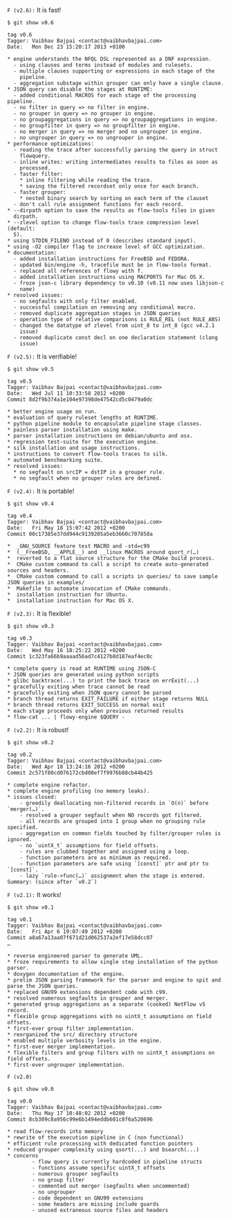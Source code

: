 `F (v2.6):` It is fast!

    $ git show v0.6

    tag v0.6
    Tagger: Vaibhav Bajpai <contact@vaibhavbajpai.com>
    Date:   Mon Dec 23 15:20:17 2013 +0100

    * engine understands the NFQL DSL represented as a DNF expression.
      - using clauses and terms instead of modules and rulesets.
      - multiple clauses supporting or expressions in each stage of the
        pipeline.
      - aggregation substage within grouper can only have a single clause.
    * JSON query can disable the stages at RUNTIME:
      - added conditional MACROS for each stage of the processing pipeline.
      - no filter in query => no filter in engine.
      - no grouper in query => no grouper in engine.
      - no groupaggregations in query => no groupaggregations in engine.
      - no groupfilter in query => no groupfilter in engine.
      - no merger in query => no merger and no ungrouper in engine.
      - no ungrouper in query => no ungrouper in engine.
    * performance optimizations:
      - reading the trace after successfully parsing the query in struct
        flowquery.
      - inline writes: writing intermediates results to files as soon as
        processed.
      - faster filter:
        * inline filtering while reading the trace.
        * saving the filtered recordset only once for each branch.
      - faster grouper:
        * nested binary search by sorting on each term of the clauset
      - don't call rule assignment functions for each record.
    * --dirpath option to save the results as flow-tools files in given
      dirpath.
    * --zlevel option to change flow-tools trace compression level (default:
      5).
    * using STDIN_FILENO instead of 0 (describes standard input).
    * using -O2 compiler flag to increase level of GCC optimization.
    * documentation:
      - added installation instructions for FreeBSD and FEDORA.
      - updated bin/engine -h, tracefile must be in flow-tools format.
      - replaced all references of flowy with f.
      - added installation instructions using MACPORTS for Mac OS X.
      - froze json-c library dependency to v0.10 (v0.11 now uses libjson-c
        name)
    * resolved issues:
      - no segfaults with only filter enabled.
      - successful compilation on removing any conditional macro.
      - removed duplicate aggregation stages in JSON queries
      - operation type of relative comparisons is RULE_REL (not RULE_ABS)
      - changed the datatype of zlevel from uint_8 to int_8 (gcc v4.2.1
        issue)
      - removed duplicate const decl on one declaration statement (clang
        issue)

`F (v2.5):` It is verifiable!

    $ git show v0.5

    tag v0.5
    Tagger: Vaibhav Bajpai <contact@vaibhavbajpai.com>
    Date:   Wed Jul 11 10:33:58 2012 +0200
    Commit 8d2f9b374a1e104e97398de47542cd5c0479a0dc

    * better engine usage on run.
    * evaluation of query ruleset lengths at RUNTIME.
    * python pipeline module to encapsulate pipeline stage classes.
    * painless parser installation using make.
    * parser installation instructions on debian/ubuntu and osx.
    * regression test-suite for the execution engine.
    * silk installation and usage instructions.
    * instructions to convert flow-tools traces to silk.
    * automated benchmarking suite.
    * resolved issues:
      * no segfault on srcIP = dstIP in a grouper rule.
      * no segfault when no grouper rules are defined.


`F (v2.4):` It is portable!

	$ git show v0.4
	
	tag v0.4
	Tagger: Vaibhav Bajpai <contact@vaibhavbajpai.com>
	Date:   Fri May 18 15:07:42 2012 +0200
	Commit 00c17385e37dd944c9139205a5eb3660c707858a	
	
	*  _GNU_SOURCE feature test MACRO and -std=c99
	*  (__FreeBSD, __APPLE__) and __linux MACROS around qsort_r(…)
	*  reverted to a flat source structure for the CMake build process.
	*  CMake custom command to call a script to create auto-generated sources and headers.
	*  CMake custom command to call a scripts in queries/ to save sample JSON queries in examples/
	*  Makefile to automate invocation of CMake commands.
	*  installation instruction for Ubuntu.
	*  installation instruction for Mac OS X.


`F (v2.3):` It is flexible!
  
	$ git show v0.3
	
	tag v0.3
	Tagger: Vaibhav Bajpai <contact@vaibhavbajpai.com>
	Date:   Wed May 16 18:25:22 2012 +0200
	Commit 1c323fa66b9aaaad56ad7c4127b8d187eaf4ec0c
	
	* complete query is read at RUNTIME using JSON-C
	* JSON queries are generated using python scripts
	* glibc backtrace(...) to print the back trace on errExit(...)
	* gracefully exiting when trace cannot be read
	* gracefully exiting when JSON query cannot be parsed
	* branch thread returns EXIT_FAILURE if either stage returns NULL
	* branch thread returns EXIT_SUCCESS on normal exit
	* each stage proceeds only when previous returned results
	* flow-cat ... | flowy-engine $QUERY -		


`F (v2.2):` It is robust!
	
	$ git show v0.2
	
	tag v0.2
	Tagger: Vaibhav Bajpai <contact@vaibhavbajpai.com>
	Date:   Wed Apr 18 13:24:16 2012 +0200    
	Commit 2c571f80cd076172cbd00ef7f9976b88cb44b425
    
	* complete engine refactor.
	* complete engine profiling (no memory leaks).
	* issues closed:
		- greedily deallocating non-filtered records in `O(n)` before `merger(…)`.
	    - resolved a grouper segfault when NO records got filtered.
	    - all records are grouped into 1 group when no grouping rule specified.
	    - aggregation on common fields touched by filter/grouper rules is ignored.
	    - no `uintX_t` assumptions for field offsets.
	    - rules are clubbed together and assigned using a loop.
	    - function parameters are as minimum as required.
	    - function parameters are safe using `[const]` ptr and ptr to `[const]`.
	    - lazy `rule->func(…)` assignment when the stage is entered.	Summary: (since after `v0.2`)
	    

`F (v2.1):` It works!

	$ git show v0.1
	
	tag v0.1		
	Tagger: Vaibhav Bajpai <contact@vaibhavbajpai.com>
	Date:   Fri Apr 6 19:07:49 2012 +0200	
	Commit a8a67a13aa07f671d21d062537a2ef17e58dcc07
	…
	
	* reverse engineered parser to generate UML.
	* froze requirements to allow single step installation of the python parser.
	* doxygen documentation of the engine.
	* prelim JSON parsing framework for the parser and engine to spit and parse the JSON queries.
	* replaced GNU99 extensions dependent code with c99.
	* resolved numerous segfaults in grouper and merger.
	* generated group aggregations as a separate (cooked) NetFlow v5 record.
	* flexible group aggregations with no uintX_t assumptions on field offsets.
	* first-ever group filter implementation.
	* reorganized the src/ directory structure
	* enabled multiple verbosity levels in the engine.
	* first-ever merger implementation.
	* flexible filters and group filters with no uintX_t assumptions on field offsets.
	* first-ever ungrouper implementation.
  
`F (v2.0)`

	$ git show v0.0

	tag v0.0
	Tagger: Vaibhav Bajpai <contact@vaibhavbajpai.com>
	Date:   Thu May 17 10:48:02 2012 +0200
	Commit 8cb309c8a956c99e6b1494eddb601c8f6a520696
 
	* read flow-records into memory
	* rewrite of the execution pipeline in C (non functional)
	* efficient rule processing with dedicated function pointers
	* reduced grouper complexity using qsort(...) and bsearch(...)
	* concerns
	        - flow query is currently hardcoded in pipeline structs
	        - functions assume specific uintX_t offsets
	        - numerous grouper segfaults
	        - no group filter
	        - commented out merger (segfaults when uncommented)
	        - no ungrouper
	        - code dependent on GNU99 extensions
	        - some headers are missing include guards
	        - unused extraneous source files and headers
